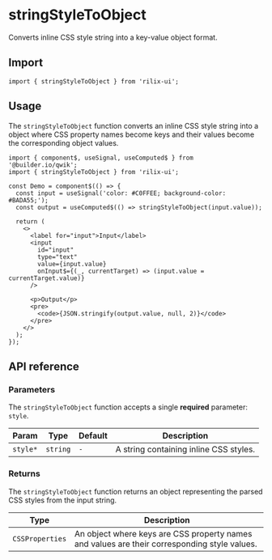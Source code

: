# stringStyleToObject

Converts inline CSS style string into a key-value object format.

## Import

```tsx
import { stringStyleToObject } from 'rilix-ui';
```

## Usage

The `stringStyleToObject` function converts an inline CSS style string into a object where CSS property names become keys and their values become the corresponding object values.

```tsx
import { component$, useSignal, useComputed$ } from '@builder.io/qwik';
import { stringStyleToObject } from 'rilix-ui';

const Demo = component$(() => {
  const input = useSignal('color: #C0FFEE; background-color: #BADA55;');
  const output = useComputed$(() => stringStyleToObject(input.value));

  return (
    <>
      <label for="input">Input</label>
      <input
        id="input"
        type="text"
        value={input.value}
        onInput$={(_, currentTarget) => (input.value = currentTarget.value)}
      />

      <p>Output</p>
      <pre>
        <code>{JSON.stringify(output.value, null, 2)}</code>
      </pre>
    </>
  );
});
```

## API reference

### Parameters

The `stringStyleToObject` function accepts a single **required** parameter: `style`.

| Param    | Type     | Default | Description                            |
| -------- | -------- | ------- | -------------------------------------- |
| `style*` | `string` | `-`     | A string containing inline CSS styles. |

### Returns

The `stringStyleToObject` function returns an object representing the parsed CSS styles from the input string.

| Type            | Description                                                                                  |
| --------------- | -------------------------------------------------------------------------------------------- |
| `CSSProperties` | An object where keys are CSS property names and values are their corresponding style values. |
